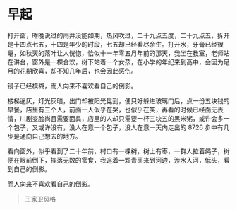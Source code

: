# 早起

打开窗，昨晚说过的雨并没能如期，热风吹过，二十九点五度，二十九点五，拆开是十四点七五，十四是年少的时段，七五却已经看尽余生。打开水，牙膏已经很瘪，如秋天的落叶让人恍惚，恰似十一年零五月年前的那天，我坐在教室，老师站在讲台，窗外是一棵合欢，树下站着一个女孩，在小学的年纪来到高中，会因为足月的花期欣喜，却不知几年后，也会因此感伤。

镜子已经模糊，而人向来不喜欢看自己的倒影。

楼梯逼仄，灯光灰暗，出门却被阳光晃到，便只好躲进玻璃门后，点一份五块钱的早餐，店里有三个人，前面一人似乎在哭，也似乎在笑，再看的时候已经面无表情，川剧变脸尚且需要面具，店里的人却只需要一杯三块五的黑米粥，或许会多一个包子，又或许没有，没人在意一个包子，没人在意一天内走出的 8726 步中有几步是通向自己想去的地方。

看向窗外，似乎看到了二十年前，村口有一棵树，树上有枣，一群人拉着绳子，树便在眼前倒下，摔落无数的零食，我追着一颗青枣来到河边，涉水入河，低头，看到自己的倒影。

而人向来不喜欢看自己的倒影。

> 王家卫风格
